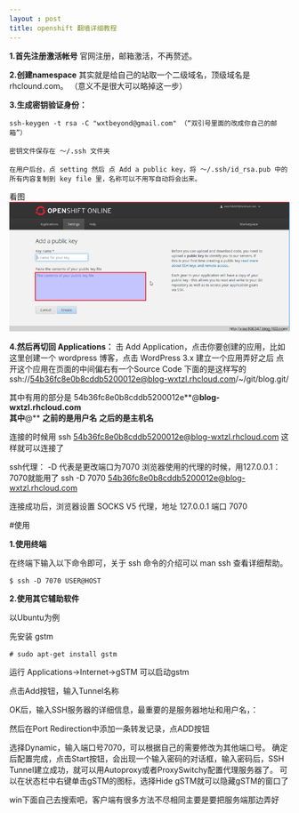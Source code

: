 ```yaml
---
layout : post
title: openshift 翻墙详细教程
---
```


**1.首先注册激活帐号**
官网注册，邮箱激活，不再赘述。

**2.创建namespace**
其实就是给自己的站取一个二级域名，顶级域名是 rhclound.com。      （意义不是很大可以略掉这一步）

**3.生成密钥验证身份：**

``` 
ssh-keygen -t rsa -C "wxtbeyond@gmail.com" （“双引号里面的改成你自己的邮箱”）

密钥文件保存在 ～/.ssh 文件夹

在用户后台，点 setting 然后 点 Add a public key，将 ～/.ssh/id_rsa.pub 中的所有内容复制到 key file 里，名称可以不用写自动将会出来。
```

看图![](/images/1.png) 

**4.然后再切回 Applications：**
击 Add Application，点击你要创建的应用，比如这里创建一个 wordpress 博客，点击 WordPress 3.x 建立一个应用弄好之后
点开这个应用在页面的中间偏右有一个Source Code  下面的是这样写的
ssh://54b36fc8e0b8cddb5200012e@blog-wxtzl.rhcloud.com/~/git/blog.git/ 

其中有用的部分是 54b36fc8e0b8cddb5200012e**@**blog-wxtzl.rhcloud.com   
其中**@** **之前的是用户名**   **之后的是主机名**


连接的时候用 ssh 54b36fc8e0b8cddb5200012e@blog-wxtzl.rhcloud.com 这样就可以连接了


ssh代理：
 -D 代表是更改端口为7070 浏览器使用的代理的时候，用127.0.0.1：7070就能用了
ssh -D 7070 54b36fc8e0b8cddb5200012e@blog-wxtzl.rhcloud.com  

连接成功后，浏览器设置 SOCKS V5 代理，地址 127.0.0.1 端口 7070

#使用


**1.使用终端**

在终端下输入以下命令即可，关于 ssh 命令的介绍可以 man ssh 查看详细帮助。

    $ ssh -D 7070 USER@HOST

**2.使用其它辅助软件**

以Ubuntu为例

先安装 gstm

    # sudo apt-get install gstm

运行 Applications->Internet->gSTM 可以启动gstm


点击Add按钮，输入Tunnel名称



OK后，输入SSH服务器的详细信息，最重要的是服务器地址和用户名，：



然后在Port Redirection中添加一条转发记录，点ADD按钮



选择Dynamic，输入端口号7070，可以根据自己的需要修改为其他端口号。 确定后配置完成，点击Start按钮，会出现一个输入密码的对话框，输入密码后，SSH Tunnel建立成功，就可以用Autoproxy或者ProxySwitchy配置代理服务器了。 可以在状态栏中右键单击gSTM的图标，选择Hide gSTM就可以隐藏gSTM的窗口了



win下面自己去搜索吧，客户端有很多方法不尽相同主要是要把服务端那边弄好


